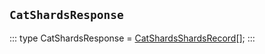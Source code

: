 ## `CatShardsResponse`
:::
type CatShardsResponse = [CatShardsShardsRecord](./CatShardsShardsRecord.md)[];
:::
